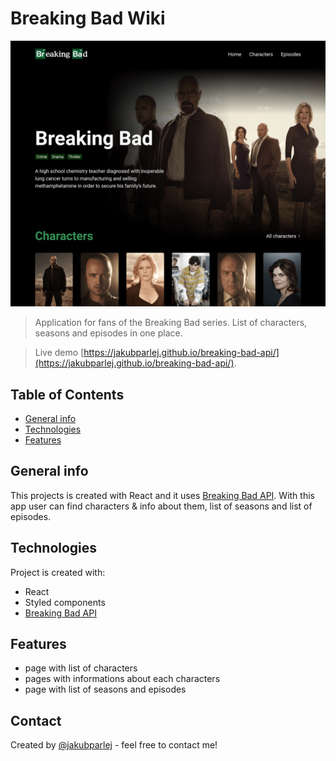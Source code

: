 # Breaking Bad Wiki

![Screenshot](homepage.png)

> Application for fans of the Breaking Bad series. List of characters, seasons and episodes in one place.

> Live demo [https://jakubparlej.github.io/breaking-bad-api/](https://jakubparlej.github.io/breaking-bad-api/).

## Table of Contents

- [General info](#general-info)
- [Technologies](#technologies)
- [Features](#features)

## General info

This projects is created with React and it uses [Breaking Bad API](https://breakingbadapi.com/). With this app user can find characters & info about them, list of seasons and list of episodes.

## Technologies

Project is created with:

- React
- Styled components
- [Breaking Bad API](https://breakingbadapi.com/)

## Features

- page with list of characters
- pages with informations about each characters
- page with list of seasons and episodes

## Contact

Created by [@jakubparlej](https://jprojects.pl) - feel free to contact me!
